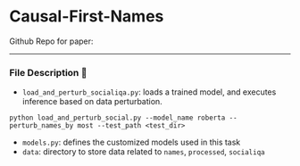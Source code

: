 # Causal-First-Names
Github Repo for paper: 

-------
### File Description 📃
- `load_and_perturb_socialiqa.py`: loads a trained model, and executes inference based on data perturbation. 

```
python load_and_perturb_social.py --model_name roberta --perturb_names_by most --test_path <test_dir>
```

- `models.py`: defines the customized models used in this task 
- `data`: directory to store data related to `names`, `processed`, `socialiqa`
